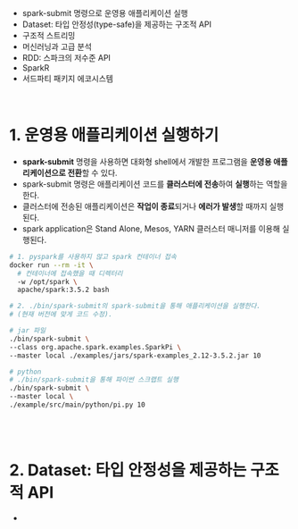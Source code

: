<ul>
  <li>
    spark-submit 명령으로 운영용 애플리케이션 실행
  </li>
  <li>
    Dataset: 타입 안정성(type-safe)을 제공하는 구조적 API
  </li>
  <li>
    구조적 스트리밍
  </li>
  <li>
    머신러닝과 고급 분석
  </li>
  <li>
    RDD: 스파크의 저수준 API
  </li>
  <li>
    SparkR
  </li>
  <li>
    서드파티 패키지 에코시스템
  </li>
</ul>

<br>

<h1>1. 운영용 애플리케이션 실행하기</h1>
<ul>
  <li>
    <strong>spark-submit</strong> 명령을 사용하면 대화형 shell에서 개발한 프로그램을 <strong>운영용 애플리케이션으로 전환</strong>할 수 있다.
  </li>
  <li>
    spark-submit 명령은 애플리케이션 코드를 <strong>클러스터에 전송</strong>하여 <strong>실행</strong>하는 역할을 한다.
  </li>
  <li>
    클러스터에 전송된 애플리케이션은 <strong>작업이 종료</strong>되거나 <strong>에러가 발생</strong>할 때까지 실행된다.
  </li>
  <li>
    spark application은 Stand Alone, Mesos, YARN 클러스터 매니저를 이용해 실행된다.
  </li>
</ul>

```bash
# 1. pyspark를 사용하지 않고 spark 컨테이너 접속
docker run --rm -it \
  # 컨테이너에 접속했을 때 디렉터리
  -w /opt/spark \
  apache/spark:3.5.2 bash
```

```bash
# 2. ./bin/spark-submit의 spark-submit을 통해 애플리케이션을 실행한다.
# (현재 버전에 맞게 코드 수정).

# jar 파일
./bin/spark-submit \
--class org.apache.spark.examples.SparkPi \
--master local ./examples/jars/spark-examples_2.12-3.5.2.jar 10

# python
# ./bin/spark-submit을 통해 파이썬 스크랩트 실행
./bin/spark-submit \
--master local \
./example/src/main/python/pi.py 10
```

<br><br>

<h1>2. Dataset: 타입 안정성을 제공하는 구조적 API</h1>

- 